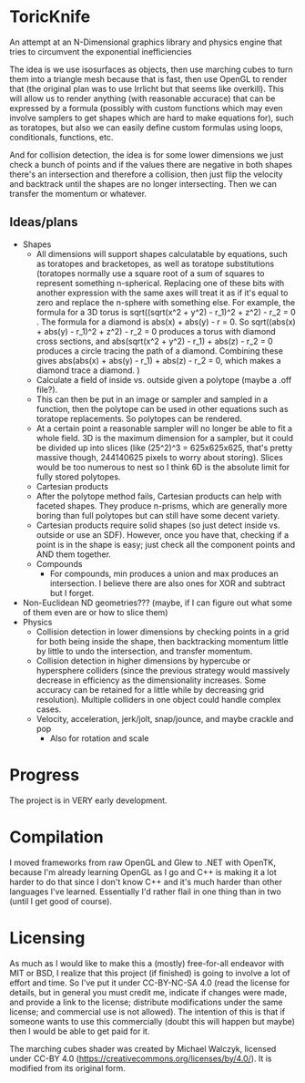 # ToricKnife
An attempt at an N-Dimensional graphics library and physics engine that tries to circumvent the exponential inefficiencies

The idea is we use isosurfaces as objects, then use marching cubes to turn them into a triangle mesh because that is fast, then use OpenGL to render that (the original plan was to use Irrlicht but that seems like overkill).
This will allow us to render anything (with reasonable accurace) that can be expressed by a formula (possibly with custom 
functions which may even involve samplers to get shapes which are hard to make equations for),
such as toratopes, but also we can easily define custom formulas using loops, conditionals, functions, etc.

And for collision detection, the idea is for some lower dimensions we just check a bunch of points and if the values there are negative in both shapes there's an intersection and
therefore a collision, then just flip the velocity and backtrack until the shapes are no longer intersecting. Then we can transfer the momentum or whatever.

## Ideas/plans
- Shapes
    - All dimensions will support shapes calculatable by equations, such as toratopes and bracketopes, as well
        as toratope substitutions (toratopes normally use a square root of a sum of squares to represent something 
        n-spherical. Replacing one of these bits with another expression with the same axes will treat it as if it's equal to 
        zero and replace the n-sphere with something else.
        For example, the formula for a 3D torus is sqrt((sqrt(x^2 + y^2) - r_1)^2 + z^2) - r_2 = 0 .
        The formula for a diamond is abs(x) + abs(y) - r = 0.
        So sqrt((abs(x) + abs(y) - r_1)^2 + z^2) - r_2 = 0 produces a torus with diamond cross sections,
        and abs(sqrt(x^2 + y^2) - r_1) + abs(z) - r_2 = 0 produces a circle tracing the path of a diamond.
        Combining these gives abs(abs(x) + abs(y) - r_1) + abs(z) - r_2 = 0, which makes a diamond trace a diamond. 
        )
    - Calculate a field of inside vs. outside given a polytope (maybe a .off file?).
    - This can then be put in an image or sampler and sampled in a function, then the polytope can be used
        in other equations such as toratope replacements. So polytopes can be rendered.
    - At a certain point a reasonable sampler will no longer be able to fit a whole field.
        3D is the maximum dimension for a sampler, but it could be divided up into slices (like (25^2)^3 = 625x625x625, that's pretty massive though, 244140625 pixels to worry about storing). Slices would be too numerous to nest
        so I think 6D is the absolute limit for fully stored polytopes.
    - Cartesian products
    - After the polytope method fails, Cartesian products can help with faceted shapes. They produce n-prisms,
        which are generally more boring than full polytopes but can still have some decent variety.
    - Cartesian products require solid shapes (so just detect inside vs. outside or use an SDF). However,
        once you have that, checking if a point is in the shape is easy; just check all the component points
        and AND them together.
    - Compounds
        - For compounds, min produces a union and max produces an intersection. I believe there are also ones for XOR
            and subtract but I forget.
- Non-Euclidean ND geometries??? (maybe, if I can figure out what some of them even are or how to slice them)
- Physics
    - Collision detection in lower dimensions by checking points in a grid for both being inside the shape, then
        backtracking momentum little by little to undo the intersection, and transfer momentum.
    - Collision detection in higher dimensions by hypercube or hypersphere colliders (since the previous strategy
        would massively decrease in efficiency as the dimensionality increases. Some accuracy can be retained for
        a little while by decreasing grid resolution). Multiple colliders in one object could handle complex cases.
    - Velocity, acceleration, jerk/jolt, snap/jounce, and maybe crackle and pop
        - Also for rotation and scale

# Progress
The project is in VERY early development.

# Compilation
I moved frameworks from raw OpenGL and Glew to .NET with OpenTK, because I'm already learning OpenGL
as I go and C++ is making it a lot harder to do that since I don't know C++ and it's much harder than
other languages I've learned. Essentially I'd rather flail in one thing than in two (until I get good of course).

# Licensing
As much as I would like to make this a (mostly) free-for-all endeavor with MIT or BSD, I realize that this project (if finished) is going to involve a lot of effort and time. 
So I've put it under CC-BY-NC-SA 4.0 (read the license for details, but in general you must credit me, indicate if changes were made, and provide a link to the license; distribute
modifications under the same license; and commercial use is not allowed). The intention of this is that if someone wants to use this commercially (doubt this will happen but maybe)
then I would be able to get paid for it.

The marching cubes shader was created by Michael Walczyk, licensed under CC-BY 4.0
(https://creativecommons.org/licenses/by/4.0/). It is modified from its original form.
